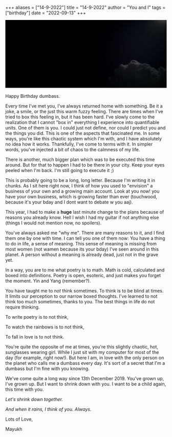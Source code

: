 +++
aliases = ["14-9-2022"]
title = "14-9-2022"
author = "You and I"
tags = ["birthday"]
date = "2022-09-13"
+++

<img src = "https://raw.githubusercontent.com/winking-skeever/letters/main/content/post/images/2022-09-14/sky.jpeg">

Happy Birthday dumbass. 

Every time I've met you, I've always returned home with something. Be it a joke, a smile, or the just this warm fuzzy feeling. There are times when I've tried to box this feeling in, but it has been hard. I've slowly come to the realization that I cannot "box in" everything I experience into quantifiable units. One of them is you. I could just not define, nor could I predict you and the things you did. This is one of the aspects that fascinated me. In some ways, you're like this chaotic system which I'm with, and I have absolutely no idea how it works. Thankfully, I've come to terms with it. In simpler words, you've injected a bit of chaos to the calmness of my life.

There is another, much bigger plan which was to be executed this time around. But for that to happen I had to be there in your city. Keep your eyes peeled when I'm back. I'm still going to execute it ;)

This is probably going to be a long, long letter. Because I'm writing it in chunks. As I sit here right now, I think of how you used to "envision" a business of your own and a growing main account. Look at you now! you have your own business, which is growing faster than ever (touchwood, because it's your bday and I dont want to debate w you aaj).

This year, I had to make a **huge** last minute change to the plans because of reasons you already know. Hell I wish I had my guitar if not anything else (things I would not mention now, no spoilers).

You've always asked me "why me". There are many reasons to it, and I find them one by one with time. I can tell you one of them now: You have a thing to do in life, a sense of meaning. This sense of meaning is missing from most women (not wamen because its your bday) I've seen around in this planet. A person without a meaning is already dead, just not in the grave yet.

In a way, you are to me what poetry is to math. Math is cold, calculated and boxed into definitions. Poetry is open, esoteric, and just makes you forget the moment. Yin and Yang (remember?).

You have taught me to *not* think sometimes. To think is to be blind at times. It limits our perception to our narrow boxed thoughts. I've learned to not think too much sometimes, thanks to you. The best things in life do not require thinking. 

To write poetry is to not think, 

To watch the rainbows is to not think, 

To fall in love is to not think.

You're quite the opposite of me at times, you're this slightly chaotic, hot, sunglasses wearing girl. While I just sit with my computer for most of the day (for example, right now!). But here I am, in love with the only person on the planet who calls me a dumbass every day. It's sort of a secret that I'm a dumbass but I'm fine with you knowing.

We've come quite a long way since 13th December 2019. You've grown up, I've grown up. But I want to shrink down with you. I want to be a child again, this time with you.

*Let's shrink down together.*

*And when it rains, I think of you. Always.*

Lots of Love,

Mayukh